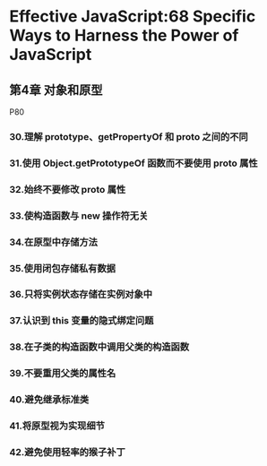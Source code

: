 # Effective JavaScript:68 Specific Ways to Harness the Power of JavaScript

## 第4章 对象和原型
P80
### 30.理解 prototype、getPropertyOf 和 __proto__ 之间的不同

### 31.使用 Object.getPrototypeOf 函数而不要使用 __proto__ 属性

### 32.始终不要修改 __proto__ 属性

### 33.使构造函数与 new 操作符无关

### 34.在原型中存储方法

### 35.使用闭包存储私有数据

### 36.只将实例状态存储在实例对象中

### 37.认识到 this 变量的隐式绑定问题

### 38.在子类的构造函数中调用父类的构造函数

### 39.不要重用父类的属性名

### 40.避免继承标准类

### 41.将原型视为实现细节

### 42.避免使用轻率的猴子补丁